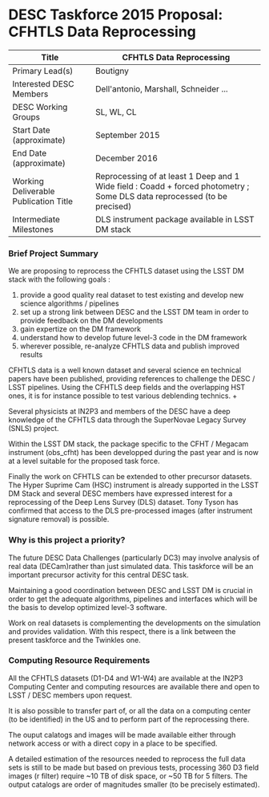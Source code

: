 ﻿# DESC Taskforce 2015 Proposal: CFHTLS Data Reprocessing

| Title|CFHTLS Data Reprocessing|
|----------|-------------------------|
| Primary Lead(s)                       | Boutigny |                                  |---------------------------------------|--------------------------------------------------------------|
| Interested DESC Members               | Dell'antonio, Marshall, Schneider ...|
| DESC Working Groups                   | SL, WL, CL                                              |---------------------------------------|--------------------------------------------------------------|
| Start Date (approximate)              | September 2015                                                     |---------------------------------------|--------------------------------------------------------------|
| End Date (approximate)                | December 2016                                                     |---------------------------------------|-----------------------------------------------------------|
| Working Deliverable Publication Title | Reprocessing of at least 1 Deep and 1 Wide field : Coadd + forced photometry ; Some DLS data reprocessed (to be precised) |
| Intermediate Milestones               |DLS instrument package available in LSST DM stack  |--------------------------------|--------------------------------------------------------------|


### Brief Project Summary

We are proposing to reprocess the CFHTLS dataset using the LSST DM stack with the following goals :

1. provide a good quality real dataset to test existing and develop new science algorithms / pipelines
2. set up a strong link between DESC and the LSST DM team in order to provide feedback on the DM developments
3. gain expertize on the DM framework
4. understand how to develop future level-3 code in the DM framework
5. wherever possible, re-analyze CFHTLS data and publish improved results  

CFHTLS data is a well known dataset and several science en technical papers have been published, providing references to challenge the DESC / LSST pipelines. Using the CFHTLS deep fields and the overlapping HST ones, it is for instance possible to test various deblending technics. +

Several physicists at IN2P3 and members of the DESC have a deep knowledge of the CFHTLS data through the SuperNovae Legacy Survey (SNLS) project. 

Within the LSST DM stack, the package specific to the CFHT / Megacam instrument (obs_cfht) has been developped during the past year and is now at a level suitable for the proposed task force.

Finally the work on CFHTLS can be extended to other precursor datasets. The Hyper Suprime Cam (HSC) instrument is already supported in the LSST DM Stack and several DESC members have expressed interest for a reprocessing of the Deep Lens Survey (DLS) dataset. Tony Tyson has confirmed that access to the DLS pre-processed images (after instrument signature removal) is possible. 

### Why is this project a priority?

The future DESC Data Challenges (particularly DC3) may involve analysis of real data (DECam)rather than just simulated data. This taskforce will be an important precursor activity for this central DESC task.

Maintaining a good coordination between DESC and LSST DM is crucial in order to get the adequate algorithms, pipelines and interfaces which will be the basis to develop optimized level-3 software.

Work on real datasets is complementing the developments on the simulation and provides validation. With this respect, there is a link between the present taskforce and the Twinkles one.


### Computing Resource Requirements

All the CFHTLS datasets (D1-D4 and W1-W4) are available at the IN2P3 Computing Center and computing resources are available there and open to LSST / DESC members upon request. 

It is also possible to transfer part of, or all the data on a computing center (to be identified) in the US and to perform part of the reprocessing there.

The ouput calatogs and images will be made available either through network access or with a direct copy in a place to be specified.

A detailed estimation of the resources needed to reprocess the full data sets is still to be made but based on previous tests, processing 360 D3 field images (r filter) require ~10 TB of disk space, or ~50 TB for 5 filters. The output catalogs are order of magnitudes smaller (to be precisely estimated). 
